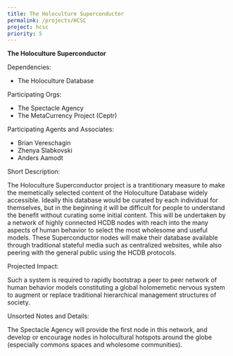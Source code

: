 ```yaml
---
title: The Holoculture Superconductor
permalink: /projects/HCSC
project: hcsc
priority: 5
---
```


**The Holoculture Superconductor**

Dependencies: 

 * The Holoculture Database
 
Participating Orgs:

 * The Spectacle Agency
 * The MetaCurrency Project (Ceptr)
 
Participating Agents and Associates:

 * Brian Vereschagin
 * Zhenya Slabkovski
 * Anders Aamodt
 
Short Description:

The Holoculture Superconductor project is a trantitionary measure to make the memetically selected content of the Holoculture Database widely accessible. Ideally this database would be curated by each individual for themselves, but in the beginning it will be difficult for people to understand the benefit without curating some initial content. This will be undertaken by a network of highly connected HCDB nodes with reach into the many aspects of human behavior to select the most wholesome and useful models. These Superconductor nodes will make their database available through traditional stateful media such as centralized websites, while also peering with the general public using the HCDB protocols.

Projected Impact:

Such a system is required to rapidly bootstrap a peer to peer network of human behavior models constituting a global holomemetic nervous system to augment or replace traditional hierarchical management structures of society.

Unsorted Notes and Details:

The Spectacle Agency will provide the first node in this network, and develop or encourage nodes in holocultural hotspots around the globe (especially commons spaces and wholesome communities). 

